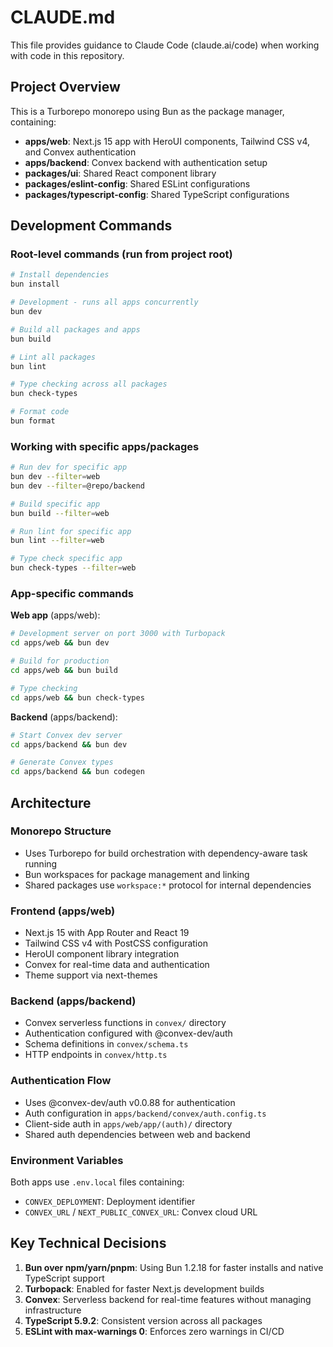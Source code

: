 # CLAUDE.md

This file provides guidance to Claude Code (claude.ai/code) when working with code in this repository.

## Project Overview

This is a Turborepo monorepo using Bun as the package manager, containing:
- **apps/web**: Next.js 15 app with HeroUI components, Tailwind CSS v4, and Convex authentication
- **apps/backend**: Convex backend with authentication setup  
- **packages/ui**: Shared React component library
- **packages/eslint-config**: Shared ESLint configurations
- **packages/typescript-config**: Shared TypeScript configurations

## Development Commands

### Root-level commands (run from project root)
```bash
# Install dependencies
bun install

# Development - runs all apps concurrently
bun dev

# Build all packages and apps
bun build

# Lint all packages
bun lint

# Type checking across all packages
bun check-types

# Format code
bun format
```

### Working with specific apps/packages
```bash
# Run dev for specific app
bun dev --filter=web
bun dev --filter=@repo/backend

# Build specific app
bun build --filter=web

# Run lint for specific app
bun lint --filter=web

# Type check specific app
bun check-types --filter=web
```

### App-specific commands

**Web app** (apps/web):
```bash
# Development server on port 3000 with Turbopack
cd apps/web && bun dev

# Build for production
cd apps/web && bun build

# Type checking
cd apps/web && bun check-types
```

**Backend** (apps/backend):
```bash
# Start Convex dev server
cd apps/backend && bun dev

# Generate Convex types
cd apps/backend && bun codegen
```

## Architecture

### Monorepo Structure
- Uses Turborepo for build orchestration with dependency-aware task running
- Bun workspaces for package management and linking
- Shared packages use `workspace:*` protocol for internal dependencies

### Frontend (apps/web)
- Next.js 15 with App Router and React 19
- Tailwind CSS v4 with PostCSS configuration
- HeroUI component library integration
- Convex for real-time data and authentication
- Theme support via next-themes

### Backend (apps/backend)
- Convex serverless functions in `convex/` directory
- Authentication configured with @convex-dev/auth
- Schema definitions in `convex/schema.ts`
- HTTP endpoints in `convex/http.ts`

### Authentication Flow
- Uses @convex-dev/auth v0.0.88 for authentication
- Auth configuration in `apps/backend/convex/auth.config.ts`
- Client-side auth in `apps/web/app/(auth)/` directory
- Shared auth dependencies between web and backend

### Environment Variables
Both apps use `.env.local` files containing:
- `CONVEX_DEPLOYMENT`: Deployment identifier
- `CONVEX_URL` / `NEXT_PUBLIC_CONVEX_URL`: Convex cloud URL

## Key Technical Decisions

1. **Bun over npm/yarn/pnpm**: Using Bun 1.2.18 for faster installs and native TypeScript support
2. **Turbopack**: Enabled for faster Next.js development builds
3. **Convex**: Serverless backend for real-time features without managing infrastructure
4. **TypeScript 5.9.2**: Consistent version across all packages
5. **ESLint with max-warnings 0**: Enforces zero warnings in CI/CD